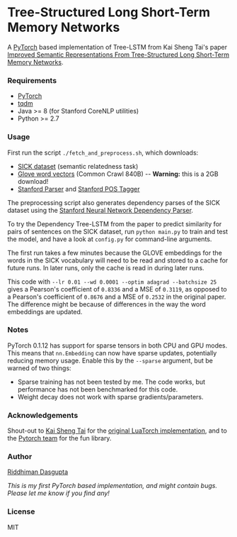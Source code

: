 # Tree-Structured Long Short-Term Memory Networks
A [PyTorch](http://pytorch.org/) based implementation of Tree-LSTM from Kai Sheng Tai's paper
[Improved Semantic Representations From Tree-Structured Long Short-Term Memory
Networks](http://arxiv.org/abs/1503.00075).

### Requirements
- [PyTorch](http://pytorch.org/)
- [tqdm](https://github.com/tqdm/tqdm)
- Java >= 8 (for Stanford CoreNLP utilities)
- Python >= 2.7

### Usage
First run the script `./fetch_and_preprocess.sh`, which downloads:
  - [SICK dataset](http://alt.qcri.org/semeval2014/task1/index.php?id=data-and-tools) (semantic relatedness task)
  - [Glove word vectors](http://nlp.stanford.edu/projects/glove/) (Common Crawl 840B) -- **Warning:** this is a 2GB download!
  - [Stanford Parser](http://nlp.stanford.edu/software/lex-parser.shtml) and [Stanford POS Tagger](http://nlp.stanford.edu/software/tagger.shtml)

The preprocessing script also generates dependency parses of the SICK dataset using the
[Stanford Neural Network Dependency Parser](http://nlp.stanford.edu/software/nndep.shtml).

To try the Dependency Tree-LSTM from the paper to predict similarity for pairs of sentences on the SICK dataset, run `python main.py` to train and test the model, and have a look at `config.py` for command-line arguments.

The first run takes a few minutes because the GLOVE embeddings for the words in the SICK vocabulary will need to be read and stored to a cache for future runs. In later runs, only the cache is read in during later runs.

This code with `--lr 0.01 --wd 0.0001 --optim adagrad --batchsize 25` gives a Pearson's coefficient of `0.8336` and a MSE of `0.3119`, as opposed to a Pearson's coefficient of `0.8676` and a MSE of `0.2532` in the original paper. The difference might be because of differences in the way the word embeddings are updated.

### Notes
PyTorch 0.1.12 has support for sparse tensors in both CPU and GPU modes. This means that `nn.Embedding` can now have sparse updates, potentially reducing memory usage. Enable this by the `--sparse` argument, but be warned of two things:

- Sparse training has not been tested by me. The code works, but performance has not been benchmarked for this code.
- Weight decay does not work with sparse gradients/parameters.

### Acknowledgements
Shout-out to [Kai Sheng Tai](https://github.com/kaishengtai/) for the [original LuaTorch implementation](https://github.com/stanfordnlp/treelstm), and to the [Pytorch team](https://github.com/pytorch/pytorch#the-team) for the fun library.

### Author
[Riddhiman Dasgupta](https://researchweb.iiit.ac.in/~riddhiman.dasgupta/)

*This is my first PyTorch based implementation, and might contain bugs. Please let me know if you find any!*

### License
MIT
